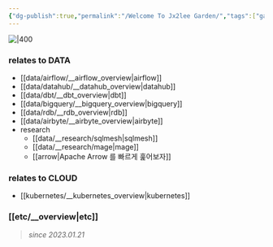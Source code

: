 ```yaml
---
{"dg-publish":true,"permalink":"/Welcome To Jx2lee Garden/","tags":["gardenEntry"],"dgShowBacklinks":false,"dgShowLocalGraph":false,"dgShowFileTree":false,"dgShowToc":false,"dgLinkPreview":false,"dgShowTags":false}
---
```



![|400](https://i.imgur.com/7dlsgVl.jpg|100)

### relates to DATA
- [[data/airflow/__airflow_overview\|airflow]]
- [[data/datahub/__datahub_overview\|datahub]]
- [[data/dbt/__dbt_overview\|dbt]]
- [[data/bigquery/__bigquery_overview\|bigquery]]
- [[data/rdb/__rdb_overview\|rdb]]
- [[data/airbyte/__airbyte_overview\|airbyte]]
- research
	- [[data/__research/sqlmesh\|sqlmesh]]
	- [[data/__research/mage\|mage]]
	- [[arrow\|Apache Arrow 를 빠르게 훑어보자]]

### relates to CLOUD
- [[kubernetes/__kubernetes_overview\|kubernetes]]

### [[etc/__overview\|etc]]

> *since 2023.01.21*